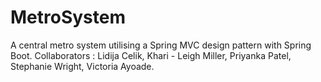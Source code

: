 # MetroSystem
A central metro system utilising a Spring MVC design pattern with Spring Boot. Collaborators : Lidija Celik, Khari - Leigh Miller, Priyanka Patel, Stephanie Wright, Victoria Ayoade.

